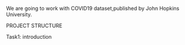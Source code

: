
We are going to work with COVID19 dataset,published by John Hopkins University.
 
 PROJECT STRUCTURE 
 
Task1: introduction
